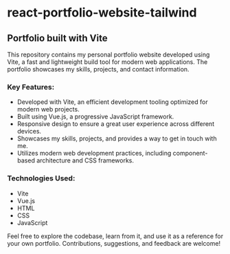 ﻿# react-portfolio-website-tailwind

## Portfolio built with Vite

This repository contains my personal portfolio website developed using Vite, a fast and lightweight build tool for modern web applications. The portfolio showcases my skills, projects, and contact information.

### Key Features:

- Developed with Vite, an efficient development tooling optimized for modern web projects.
- Built using Vue.js, a progressive JavaScript framework.
- Responsive design to ensure a great user experience across different devices.
- Showcases my skills, projects, and provides a way to get in touch with me.
- Utilizes modern web development practices, including component-based architecture and CSS frameworks.

### Technologies Used:

- Vite
- Vue.js
- HTML
- CSS
- JavaScript

Feel free to explore the codebase, learn from it, and use it as a reference for your own portfolio. Contributions, suggestions, and feedback are welcome!

